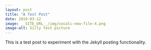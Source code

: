 ```yaml
---
layout: post
title: "A Test Post"
date: 2019-03-12
image: __SITE_URL__/img/cocalc-new-file-4.png
image-alt: Silly test picture
---
```


This is a test post to experiment with the Jekyll posting functionality. 
